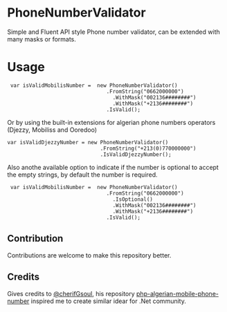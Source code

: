 # PhoneNumberValidator
Simple and Fluent API style Phone number validator, can be extended with many masks or formats.

# Usage
```Csharp
 var isValidMobilisNumber =  new PhoneNumberValidator()
                                .FromString("0662000000")
                                  .WithMask("002136########")
                                  .WithMask("+2136########")
                                .IsValid();
```
Or by using the built-in extensions for algerian phone numbers operators (Djezzy, Mobiliss and Ooredoo)

```CSharp
var isValidDjezzyNumber = new PhoneNumberValidator()
                              .FromString("+213(0)770000000")
                              .IsValidDjezzyNumber();
```

Also anothe available option to indicate if the number is optional to accept the empty strings, by default the number is required.

```Csharp
 var isValidMobilisNumber =  new PhoneNumberValidator()
                                .FromString("0662000000")
                                  .IsOptional()
                                  .WithMask("002136########")
                                  .WithMask("+2136########")
                                .IsValid();
```

## Contribution
Contributions are welcome to make this repository better.

## Credits
Gives credits to [@cherifGsoul](https://github.com/cherifGsoul), his repository [php-algerian-mobile-phone-number](https://github.com/cherifGsoul/php-algerian-mobile-phone-number)
inspired me to create similar idear for .Net community.
